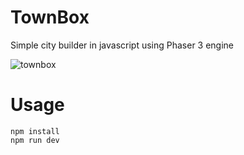 # TownBox

Simple city builder in javascript using Phaser 3 engine

![townbox](https://github.com/RunoFawkes/townBox/assets/118758876/cbaf1c38-cd21-461b-ab87-3888de5c1c9c)

# Usage

```
npm install
npm run dev
```
